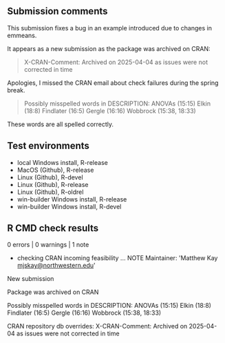 ## Submission comments
This submission fixes a bug in an example introduced due to changes in emmeans.

It appears as a new submission as the package was archived on CRAN:

>  X-CRAN-Comment: Archived on 2025-04-04 as issues were not corrected
>    in time

Apologies, I missed the CRAN email about check failures during the spring break.

>  Possibly misspelled words in DESCRIPTION:
>    ANOVAs (15:15)
>    Elkin (18:8)
>    Findlater (16:5)
>    Gergle (16:16)
>    Wobbrock (15:38, 18:33)

These words are all spelled correctly.


## Test environments
* local Windows install, R-release
* MacOS (Github), R-release
* Linux (Github), R-devel
* Linux (Github), R-release
* Linux (Github), R-oldrel
* win-builder Windows install, R-release
* win-builder Windows install, R-devel


## R CMD check results
0 errors | 0 warnings | 1 note

* checking CRAN incoming feasibility ... NOTE
Maintainer: 'Matthew Kay <mjskay@northwestern.edu>'

New submission

Package was archived on CRAN

Possibly misspelled words in DESCRIPTION:
  ANOVAs (15:15)
  Elkin (18:8)
  Findlater (16:5)
  Gergle (16:16)
  Wobbrock (15:38, 18:33)

CRAN repository db overrides:
  X-CRAN-Comment: Archived on 2025-04-04 as issues were not corrected
    in time
